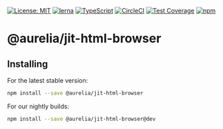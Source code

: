 [![License: MIT](https://img.shields.io/badge/License-MIT-yellow.svg)](https://opensource.org/licenses/MIT)
[![lerna](https://img.shields.io/badge/maintained%20with-lerna-cc00ff.svg)](https://lernajs.io/)
[![TypeScript](https://img.shields.io/badge/%3C%2F%3E-TypeScript-%230074c1.svg)](http://www.typescriptlang.org/)
[![CircleCI](https://circleci.com/gh/aurelia/aurelia.svg?style=shield)](https://circleci.com/gh/aurelia/aurelia)
[![Test Coverage](https://api.codeclimate.com/v1/badges/5ac0e13689735698073a/test_coverage)](https://codeclimate.com/github/aurelia/aurelia/test_coverage)
[![npm](https://img.shields.io/npm/v/@aurelia/jit-html-browser.svg?maxAge=3600)](https://www.npmjs.com/package/@aurelia/jit-html-browser)
# @aurelia/jit-html-browser

## Installing

For the latest stable version:

```bash
npm install --save @aurelia/jit-html-browser
```

For our nightly builds:

```bash
npm install --save @aurelia/jit-html-browser@dev
```
